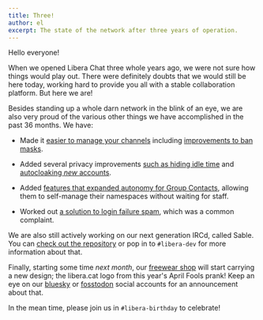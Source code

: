 ```yaml
---
title: Three!
author: el
excerpt: The state of the network after three years of operation.
---
```


Hello everyone!

When we opened Libera Chat three whole years ago, we were not sure how things
would play out. There were definitely doubts that we would still be here
today, working hard to provide you all with a stable collaboration platform.
But here we are!

Besides standing up a whole darn network in the blink of an eye, we are also
very proud of the various other things we have accomplished in the past 36
months. We have:

- Made it [easier to manage your channels][channelmgmt] including
[improvements to ban masks][extban].

- Added several privacy improvements [such as hiding idle time][idletime] and
[autocloaking *new* accounts][autocloaking].

- Added [features that expanded autonomy for Group Contacts][groupmgmt],
allowing them to self-manage their namespaces without waiting for staff.

- Worked out [a solution to login failure spam][loginspam], which was a
common complaint.

We are also still actively working on our next generation IRCd, called Sable.
You can [check out the repository][sable] or pop in to `#libera-dev` for more
information about that.

Finally, starting some time *next month*, our [freewear shop][freewear] will
start carrying a new design; the libera.cat logo from this year's April Fools
prank! Keep an eye on our [bluesky][bluesky] or [fosstodon][fosstodon] social
accounts for an announcement about that.

In the mean time, please join us in `#libera-birthday` to celebrate!

 [channelmgmt]: https://libera.chat/news/new-and-upcoming-features
 [extban]: https://libera.chat/news/new-and-upcoming-features-2#extban-improvements
 [idletime]: https://libera.chat/news/new-and-upcoming-features-2#user-mode-i-disable-idle-time-display
 [autocloaking]: https://libera.chat/news/autocloaking
 [groupmgmt]: https://libera.chat/news/new-and-upcoming-features-2#new-commands-for-group-contacts
 [loginspam]: https://libera.chat/news/login-failure-notice
 [sable]: https://github.com/Libera-Chat/sable
 [freewear]: https://www.freewear.org/Libera.Chat
 [bluesky]: https://bsky.app/profile/libera.chat
 [fosstodon]: https://fosstodon.org/@liberachat
